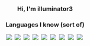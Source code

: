 <div align="center">

### Hi, I'm illuminator3

### Languages I know (sort of)
[<img src="https://img.shields.io/badge/java-007396.svg?&style=for-the-badge&logo=java&logoColor=white"/>][java]&nbsp;
[<img src="https://img.shields.io/badge/groovy-4298B8.svg?&style=for-the-badge&logo=apache-groovy&logoColor=white"/>][groovy]&nbsp;
[<img src="https://img.shields.io/badge/kotlin-0095D5.svg?&style=for-the-badge&logo=kotlin&logoColor=white"/>][kotlin]&nbsp;
[<img src="https://img.shields.io/badge/python-3776AB.svg?&style=for-the-badge&logo=python&logoColor=white"/>][python]&nbsp;
[<img src="https://img.shields.io/badge/javascript-F7DF1E.svg?&style=for-the-badge&logo=javascript&logoColor=white"/>][javascript]&nbsp;
[<img src="https://img.shields.io/badge/rust%20-000000.svg?&style=for-the-badge&logo=rust&logoColor=white"/>][rust]&nbsp;
[<img src="https://img.shields.io/badge/PHP-777BB4.svg?&style=for-the-badge&logo=php&logoColor=white"/>][php]&nbsp;
[<img src="https://img.shields.io/badge/C-A8B9CC.svg?&style=for-the-badge&logo=C&logoColor=white"/>][c]&nbsp;
[<img src="https://img.shields.io/badge/C%23%20(currently%20learning)-239120.svg?&style=for-the-badge&logo=c-sharp&logoColor=white"/>][csharp]&nbsp;

[java]: https://en.wikipedia.org/wiki/Java_(programming_language)
[groovy]: https://en.wikipedia.org/wiki/Groovy_(programming_language)
[kotlin]: https://en.wikipedia.org/wiki/Kotlin_(programming_language)
[python]: https://en.wikipedia.org/wiki/Python_(programming_language)
[javascript]: https://en.wikipedia.org/wiki/JavaScript_(programming_language)
[rust]: https://en.wikipedia.org/wiki/Rust_(programming_language)
[csharp]: https://en.wikipedia.org/wiki/C_Sharp_(programming_language)
[php]: https://en.wikipedia.org/wiki/PHP_(programming_language)
[c]: https://en.wikipedia.org/wiki/C_(programming_language)
